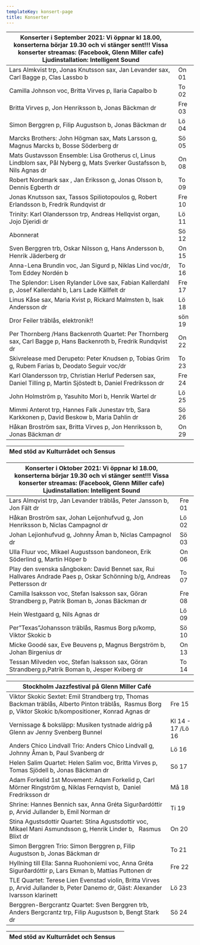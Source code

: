 ```yaml
---
templateKey: konsert-page
title: Konserter
---
```

| Konserter i September 2021: Vi öppnar kl 18.00, konserterna börjar 19.30 och vi stänger sent!!!  Vissa konserter streamas: (Facebook, Glenn Miller cafe) Ljudinstallation: Intelligent Sound |        |
| -------------------------------------------------------------------------------------------------------------------------------------------------------------------------------------------- | ------ |
| Lars Almkvist trp, Jonas Knutsson sax, Jan Levander sax, Carl Bagge p, Clas Lassbo b                                                                                                         | On 01  |
| Camilla Johnson voc, Britta Virves p, Ilaria Capalbo b                                                                                                                                       | To 02  |
| Britta Virves p, Jon Henriksson b, Jonas Bäckman dr                                                                                                                                          | Fre 03 |
| Simon Berggren p, Filip Augustson b, Jonas Bäckman dr                                                                                                                                        | Lö 04  |
| Marcks Brothers: John Högman sax, Mats Larsson g, Magnus Marcks b, Bosse Söderberg dr                                                                                                        | Sö 05  |
| Mats Gustavsson Ensemble: Lisa Grotherus cl,  Linus Lindblom sax, Pål Nyberg g, Mats Sverker Gustafsson  b, Nils Agnas dr                                                                    | On 08  |
| Robert Nordmark sax , Jan Eriksson g, Jonas Olsson b, Dennis Egberth dr                                                                                                                      | To 09  |
| Jonas Knutsson sax, Tassos Spiliotopoulos g, Robert Erlandsson b, Fredrik Rundqvist dr                                                                                                       | Fre 10 |
| Trinity: Karl Olandersson trp, Andreas Hellqvist organ, Jojo Djeridi dr                                                                                                                      | Lö 11  |
| Abonnerat                                                                                                                                                                                    | Sö 12  |
| Sven Berggren trb, Oskar Nilsson g, Hans Andersson b, Henrik Jäderberg dr                                                                                                                       | On 15  |
| Anna-Lena Brundin voc, Jan Sigurd p, Niklas Lind voc/dr, Tom Eddey Nordén b                                                                                                                  | To 16  |
| The Splendor: Lisen Rylander Löve sax, Fabian Kallerdahl p, Josef Kallerdahl b, Lars Lade Källfelt dr                                                                                        | Fre 17 |
| Linus Kåse sax, Maria Kvist p, Rickard Malmsten b, Isak Andersson dr                                                                                                                         | Lö 18  |
| Dror Feiler träblås, elektronik!!                                                                                                                                                            | sön 19 |
| Per Thornberg /Hans Backenroth Quartet: Per Thornberg sax, Carl Bagge p, Hans Backenroth b, Fredrik Rundqvist dr                                                                             | On 22  |
| Skivrelease med Derupeto: Peter Knudsen p, Tobias Grim g, Rubem Farias b, Deodato Seguir voc/dr                                                                                              | To 23  |
| Karl Olandersson trp, Christian Herluf Pedersen sax, Daniel Tilling p, Martin Sjöstedt b,  Daniel Fredriksson dr                                                                             | Fre 24 |
| John Holmström p, Yasuhito Mori b, Henrik Wartel dr                                                                                                                                          | Lö 25  |
| Mimmi Anterot trp, Hannes Falk Junestav trb, Sara Karkkonen p, David Beskow b, Maria Dahlin dr                                                                                               | Sö 26  |
| Håkan Broström sax, Britta Virves p, Jon Henriksson b, Jonas Bäckman dr                                                                                                                      | On 29  |

| Med stöd av Kulturrådet och Sensus |     |
| ---------------------------------- | --- |

| Konserter i Oktober 2021: Vi öppnar kl 18.00, konserterna börjar 19.30 och vi stänger sent!!!  Vissa konserter streamas: (Facebook, Glenn Miller cafe) Ljudinstallation: Intelligent Sound |        |
| ------------------------------------------------------------------------------------------------------------------------------------------------------------------------------------------ | ------ |
| Lars Almqvist trp, Jan Levander träblås, Peter Jansson b, Jon Fält dr                                                                                                                      | Fre 01 |
| Håkan Broström sax, Johan Leijonhufvud g, Jon Henriksson b, Niclas Campagnol dr                                                                                                            | Lö 02  |
| Johan Lejionhufvud g, Johnny Åman b, Niclas Campagnol dr                                                                                                                                   | Sö 03  |
| Ulla Fluur voc, Mikael Augustsson bandoneon, Erik Söderlind g, Martin Höper b                                                                                                              | On 06  |
| Play den svenska sångboken: David Bennet sax, Rui Hallvares Andrade Paes p, Oskar Schönning b/g, Andreas Pettersson dr                                                                     | To 07  |
| Camilla Isaksson voc, Stefan Isaksson sax, Göran Strandberg p, Patrik Boman b, Jonas Bäckman dr                                                                                            | Fre 08 |
| Hein Westgaard g, Nils Agnas dr                                                                                                                                                            | Lö 09  |
| Per”Texas”Johansson träblås, Rasmus Borg p/komp, Viktor Skokic b                                                                                                                           | Sö 10  |
| Micke Goodé sax, Eve Beuvens p, Magnus Bergström b, Johan Birgenius dr                                                                                                                     | On 13  |
| Tessan Milveden voc, Stefan Isaksson sax, Göran Strandberg p,Patrik Boman b, Jesper Kviberg dr                                                                                             | To 14  |

| Stockholm Jazzfestival på Glenn Miller Café                                                                                                                |                   |
| ---------------------------------------------------------------------------------------------------------------------------------------------------------- | ----------------- |
| Viktor Skokic Sextet: Emil Strandberg trp, Thomas Backman träblås, Alberto Pinton träblås,  Rasmus Borg  p, Viktor Skokic b/kompositioner, Konrad Agnas dr | Fre 15            |
| Vernissage & boksläpp: Musiken tystnade aldrig på Glenn av Jenny Svenberg Bunnel                                              | Kl 14 - 17 /Lö 16 |
| Anders Chico Lindvall Trio: Anders Chico Lindvall g, Johnny Åman b, Paul Svanberg dr                                                                       | Lö 16             |
| Helen Salim Quartet: Helen Salim voc, Britta Virves p, Tomas Sjödell b, Jonas Bäckman dr                                                                   | Sö 17             |
| Adam Forkelid  1st Movement: Adam Forkelid p, Carl Mörner Ringström g, Niklas Fernqvist b,  Daniel Fredriksson dr                                          | Må 18             |
| Shrine: Hannes Bennich sax, Anna Gréta Sigurðardóttir p,  Arvid Jullander b, Emil Norman dr                                                                | Ti 19             |
| Stina Agustsdottir Quartet: Stina Agustsdottir voc, Mikael Mani Asmundsson g, Henrik Linder b,  	Rasmus Blixt dr                                           | On 20             |
| Simon Berggren Trio: Simon Berggren p, Filip Augustson b, Jonas Bäckman dr                                                                                 | To 21             |
| Hyllning till Ella: Sanna Ruohoniemi voc, Anna Gréta Sigurðardóttir p, Lars Ekman b, Mattias Puttonen dr                                                   | Fre 22            |
| TLE Quartet: Terese Lien Evenstad violin, Britta Virves p, Arvid Jullander b, Peter Danemo dr, Gäst: Alexander Ivarsson klarinett                          | Lö 23             |
| Berggren-Bergcrantz Quartet: Sven Berggren trb, Anders Bergcrantz trp, Filip Augustson b, Bengt Stark dr                                                   | Sö 24             |

| Med stöd av Kulturrådet och Sensus |     |
| ---------------------------------- | --- |

